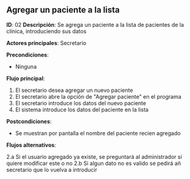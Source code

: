 ## Agregar un paciente a la lista

**ID**: 02
**Descripción**: Se agrega un paciente a la lista de pacientes de la clínica, introduciendo sus datos

**Actores principales**: Secretario

**Precondiciones**:
* Ninguna

**Flujo principal**:
1. El secretario desea agregar un nuevo paciente
1. El secretario abre la opción de "Agregar paciente" en el programa
1. El secretario introduce los datos del nuevo paciente
1. El sistema introduce los datos del paciente en la lista

**Postcondiciones**:

* Se muestran por pantalla el nombre del paciente recien agregado

**Flujos alternativos**:

2.a Si el usuario agregado ya existe, se preguntará al administrador si quiere modificar este o no
2.b Si algun dato no es valido se pedirá añ secretario que lo vuelva a introducir
